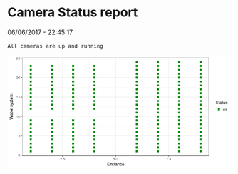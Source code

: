 Camera Status report
================
06/06/2017 - 22:45:17

    All cameras are up and running

![](camreport_files/figure-markdown_github/unnamed-chunk-2-1.png)
